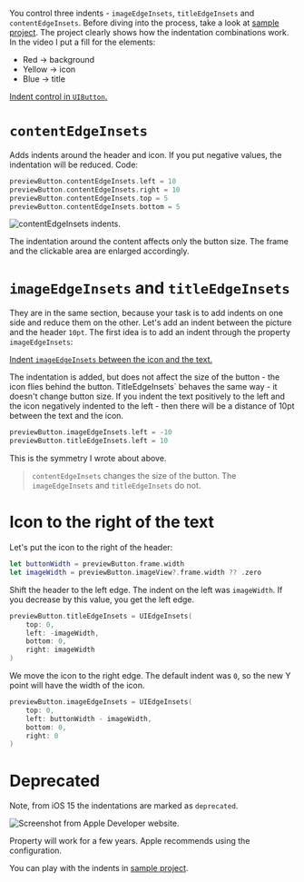 You control three indents - `imageEdgeInsets`, `titleEdgeInsets` and `contentEdgeInsets`. Before diving into the process, take a look at [sample project](https://cdn.sparrowcode.io/tutorials/edge-insets-uibutton/example-project.zip). The project clearly shows how the indentation combinations work. In the video I put a fill for the elements:
- Red -> background
- Yellow -> icon
- Blue -> title

[Indent control in `UIButton`.](https://cdn.sparrowcode.io/tutorials/edge-insets-uibutton/edge-insets-uibutton-example-preview.mov)

# `contentEdgeInsets`

Adds indents around the header and icon. If you put negative values, the indentation will be reduced. Code:

```swift
previewButton.contentEdgeInsets.left = 10
previewButton.contentEdgeInsets.right = 10
previewButton.contentEdgeInsets.top = 5
previewButton.contentEdgeInsets.bottom = 5
```

![`contentEdgeInsets` indents.](https://cdn.sparrowcode.io/tutorials/edge-insets-uibutton/content-edge-insets.png)

The indentation around the content affects only the button size. The frame and the clickable area are enlarged accordingly.

# `imageEdgeInsets` and `titleEdgeInsets`

They are in the same section, because your task is to add indents on one side and reduce them on the other. Let's add an indent between the picture and the header `10pt`. The first idea is to add an indent through the property `imageEdgeInsets`:

[Indent `imageEdgeInsets` between the icon and the text.](https://cdn.sparrowcode.io/tutorials/edge-insets-uibutton/image-edge-insets-space-icon-title.mov)

The indentation is added, but does not affect the size of the button - the icon flies behind the button. TitleEdgeInsets` behaves the same way - it doesn't change button size. If you indent the text positively to the left and the icon negatively indented to the left - then there will be a distance of 10pt between the text and the icon.

```swift
previewButton.imageEdgeInsets.left = -10
previewButton.titleEdgeInsets.left = 10
```

This is the symmetry I wrote about above.

> `contentEdgeInsets` changes the size of the button. 
> The `imageEdgeInsets` and `titleEdgeInsets` do not. 

# Icon to the right of the text

Let's put the icon to the right of the header:

```swift
let buttonWidth = previewButton.frame.width
let imageWidth = previewButton.imageView?.frame.width ?? .zero
```

Shift the header to the left edge. The indent on the left was `imageWidth`. If you decrease by this value, you get the left edge.

```swift
previewButton.titleEdgeInsets = UIEdgeInsets(
    top: 0, 
    left: -imageWidth, 
    bottom: 0, 
    right: imageWidth
)
```

We move the icon to the right edge. The default indent was `0`, so the new Y point will have the width of the icon.

```swift
previewButton.imageEdgeInsets = UIEdgeInsets(
    top: 0, 
    left: buttonWidth - imageWidth, 
    bottom: 0, 
    right: 0
)
```

# Deprecated

Note, from iOS 15 the indentations are marked as `deprecated`.

![Screenshot from Apple Developer website.](https://cdn.sparrowcode.io/tutorials/edge-insets-uibutton/depricated.png)

Property will work for a few years. Apple recommends using the configuration.

You can play with the indents in [sample project](https://cdn.sparrowcode.io/tutorials/edge-insets-uibutton/example-project.zip).
